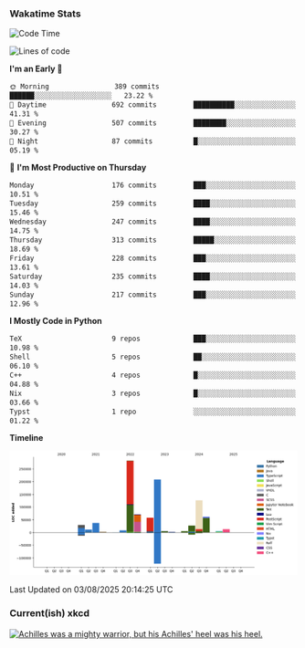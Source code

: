 ### Wakatime Stats
<!--START_SECTION:waka-->
![Code Time](http://img.shields.io/badge/Code%20Time-3%2C340%20hrs%2021%20mins-blue)

![Lines of code](https://img.shields.io/badge/From%20Hello%20World%20I%27ve%20Written-954.9%20thousand%20lines%20of%20code-blue)

**I'm an Early 🐤** 

```text
🌞 Morning                389 commits         ██████░░░░░░░░░░░░░░░░░░░   23.22 % 
🌆 Daytime                692 commits         ██████████░░░░░░░░░░░░░░░   41.31 % 
🌃 Evening                507 commits         ████████░░░░░░░░░░░░░░░░░   30.27 % 
🌙 Night                  87 commits          █░░░░░░░░░░░░░░░░░░░░░░░░   05.19 % 
```
📅 **I'm Most Productive on Thursday** 

```text
Monday                   176 commits         ███░░░░░░░░░░░░░░░░░░░░░░   10.51 % 
Tuesday                  259 commits         ████░░░░░░░░░░░░░░░░░░░░░   15.46 % 
Wednesday                247 commits         ████░░░░░░░░░░░░░░░░░░░░░   14.75 % 
Thursday                 313 commits         █████░░░░░░░░░░░░░░░░░░░░   18.69 % 
Friday                   228 commits         ███░░░░░░░░░░░░░░░░░░░░░░   13.61 % 
Saturday                 235 commits         ████░░░░░░░░░░░░░░░░░░░░░   14.03 % 
Sunday                   217 commits         ███░░░░░░░░░░░░░░░░░░░░░░   12.96 % 
```


**I Mostly Code in Python** 

```text
TeX                      9 repos             ███░░░░░░░░░░░░░░░░░░░░░░   10.98 % 
Shell                    5 repos             ██░░░░░░░░░░░░░░░░░░░░░░░   06.10 % 
C++                      4 repos             █░░░░░░░░░░░░░░░░░░░░░░░░   04.88 % 
Nix                      3 repos             █░░░░░░░░░░░░░░░░░░░░░░░░   03.66 % 
Typst                    1 repo              ░░░░░░░░░░░░░░░░░░░░░░░░░   01.22 % 
```



**Timeline**

![Lines of Code chart](https://raw.githubusercontent.com/joshuajeschek/joshuajeschek/main/assets/bar_graph.png)


 Last Updated on 03/08/2025 20:14:25 UTC
<!--END_SECTION:waka-->

### Current(ish) xkcd
<a id="xkcd-a" title="Achilles was a mighty warrior, but his Achilles' heel was his heel." href="https://www.xkcd.com" target="_blank">
        <img align="center" id="xkcd-img" src="https://imgs.xkcd.com/comics/canon.png" alt="Achilles was a mighty warrior, but his Achilles' heel was his heel." height=300 />
</a>
